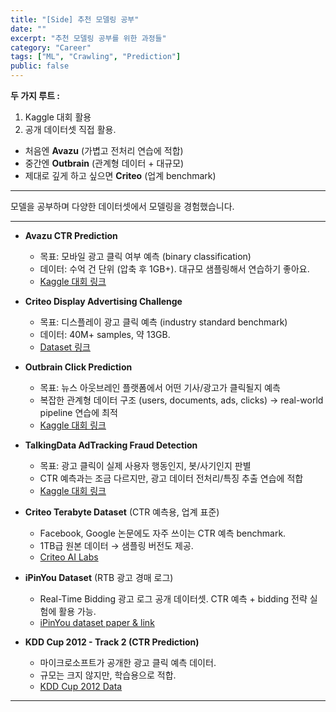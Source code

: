 ```yaml
---
title: "[Side] 추천 모델링 공부"
date: ""
excerpt: "추천 모델링 공부를 위한 과정들"
category: "Career"
tags: ["ML", "Crawling", "Prediction"]
public: false
---
```


**두 가지 루트 :**
1. Kaggle 대회 활용
2. 공개 데이터셋 직접 활용.

* 처음엔 **Avazu** (가볍고 전처리 연습에 적합)
* 중간엔 **Outbrain** (관계형 데이터 + 대규모)
* 제대로 깊게 하고 싶으면 **Criteo** (업계 benchmark)

---

모델을 공부하며 다양한 데이터셋에서 모델링을 경험했습니다.

---


* **Avazu CTR Prediction**
  * 목표: 모바일 광고 클릭 여부 예측 (binary classification)
  * 데이터: 수억 건 단위 (압축 후 1GB+). 대규모 샘플링해서 연습하기 좋아요.
  * [Kaggle 대회 링크](https://www.kaggle.com/c/avazu-ctr-prediction)

* **Criteo Display Advertising Challenge**

  * 목표: 디스플레이 광고 클릭 예측 (industry standard benchmark)
  * 데이터: 40M+ samples, 약 13GB.
  * [Dataset 링크](https://www.kaggle.com/c/criteo-display-ad-challenge)

* **Outbrain Click Prediction**

  * 목표: 뉴스 아웃브레인 플랫폼에서 어떤 기사/광고가 클릭될지 예측
  * 복잡한 관계형 데이터 구조 (users, documents, ads, clicks) → real-world pipeline 연습에 최적
  * [Kaggle 대회 링크](https://www.kaggle.com/c/outbrain-click-prediction)

* **TalkingData AdTracking Fraud Detection**

  * 목표: 광고 클릭이 실제 사용자 행동인지, 봇/사기인지 판별
  * CTR 예측과는 조금 다르지만, 광고 데이터 전처리/특징 추출 연습에 적합
  * [Kaggle 대회 링크](https://www.kaggle.com/c/talkingdata-adtracking-fraud-detection)

* **Criteo Terabyte Dataset** (CTR 예측용, 업계 표준)

  * Facebook, Google 논문에도 자주 쓰이는 CTR 예측 benchmark.
  * 1TB급 원본 데이터 → 샘플링 버전도 제공.
  * [Criteo AI Labs](https://ailab.criteo.com/ressources/)

* **iPinYou Dataset** (RTB 광고 경매 로그)

  * Real-Time Bidding 광고 로그 공개 데이터셋. CTR 예측 + bidding 전략 실험에 활용 가능.
  * [iPinYou dataset paper & link](https://arxiv.org/abs/1407.7073)

* **KDD Cup 2012 - Track 2 (CTR Prediction)**

  * 마이크로소프트가 공개한 광고 클릭 예측 데이터.
  * 규모는 크지 않지만, 학습용으로 적합.
  * [KDD Cup 2012 Data](https://www.kdd.org/kdd-cup/view/kdd-cup-2012/)


---






